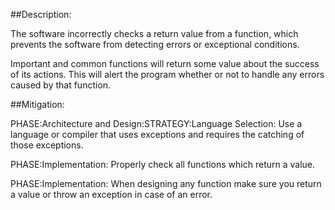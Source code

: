 ##Description:

The software incorrectly checks a return value from a function, which prevents the software from detecting errors or exceptional conditions.

Important and common functions will return some value about the success of its actions. This will alert the program whether or not to handle any errors caused by that function.

##Mitigation:


PHASE:Architecture and Design:STRATEGY:Language Selection:
Use a language or compiler that uses exceptions and requires the catching of those exceptions.

PHASE:Implementation:
Properly check all functions which return a value.

PHASE:Implementation:
When designing any function make sure you return a value or throw an exception in case of an error.

